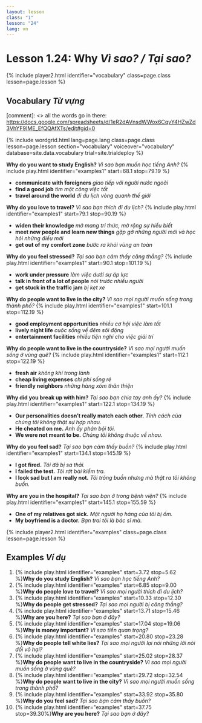 ```yaml
---
layout: lesson
class: "1"
lesson: "24"
lang: vn
---
```



# Lesson 1.24: Why *Vì sao? / Tại sao?*


{% include player2.html identifier="vocabulary" class=page.class lesson=page.lesson %}
## Vocabulary *Từ vựng*

[comment]: <>  all the words go in there: https://docs.google.com/spreadsheets/d/1eR2dAVnsdWWox6CqvY4HZwZd3VhYF9IME_EfQQAfXTs/edit#gid=0

{% include wordgrid.html lang=page.lang
		class=page.class 
		lesson=page.lesson 
		section="vocabulary"
		voiceover="vocabulary"
		database=site.data.vocabulary 
		trial=site.trialdeploy %}
		
**Why do you want to study English?**  *Vì sao bạn muốn học tiếng Anh?*
{% include play.html identifier="examples1" start=68.1 stop=79.19 %}
-  **communicate with foreigners**  *giao tiếp với người nước ngoài*
-  **find a good job**  *tìm một công việc tốt*
-  **travel around the world**  *đi du lịch vòng quanh thế giới* 

**Why do you love to travel?**  *Vì sao bạn thích đi du lịch?*
{% include play.html identifier="examples1" start=79.1 stop=90.19 %}
-  **widen their knowledge**  *mở mang tri thức, mở rộng sự hiểu biết*
-  **meet new people and learn new things**  *gặp gỡ những người mới và học hỏi những điều mới*
-  **get out of my comfort zone**  *bước ra khỏi vùng an toàn*
   
**Why do you feel stressed?**  *Tại sao bạn cảm thấy căng thẳng?*
{% include play.html identifier="examples1" start=90.1 stop=101.19 %}
-  **work under pressure**  *làm việc dưới sự áp lực*
-  **talk in front of a lot of people**  *nói trước nhiều người*
-  **get stuck in the traffic jam**  *bị kẹt xe*  

**Why do people want to live in the city?**  *Vì sao mọi người muốn sống trong thành phố?*
{% include play.html identifier="examples1" start=101.1 stop=112.19 %}
- **good employment opportunities**  *nhiều cơ hội việc làm tốt*
- **lively night life**  *cuộc sống về đêm sôi động*
- **entertainment facilities**  *nhiều tiện nghi cho việc giải trí*

**Why do people want to live in the countryside?**  *Vì sao mọi người muốn sống ở vùng quê?*
{% include play.html identifier="examples1" start=112.1 stop=122.19 %}
- **fresh air**  *không khí trong lành*
- **cheap living expenses**  *chi phí sống rẻ*
- **friendly neighbors**  *những hàng xóm thân thiện*

**Why did you break up with him?**  *Tại sao bạn chia tay anh ấy?*
{% include play.html identifier="examples1" start=122.1 stop=134.19 %}
-  **Our personalities doesn’t really match each other.**  *Tính cách của chúng tôi không thật sự hợp nhau.*
-  **He cheated on me.**  *Anh ấy phản bội tôi.*
-  **We were not meant to be.**  *Chúng tôi không thuộc về nhau.*  

**Why do you feel sad?**  *Tại sao bạn cảm thấy buồn?*
{% include play.html identifier="examples1" start=134.1 stop=145.19 %}
-  **I got fired.**  *Tôi đã bị sa thải.*
-  **I failed the test.**  *Tôi rớt bài kiểm tra.*
-  **I look sad but I am really not.**  *Tôi trông buồn nhưng mà thật ra tôi không buồn.*  

**Why are you in the hospital?**  *Tại sao bạn ở trong bệnh viện?*
{% include play.html identifier="examples1" start=145.1 stop=155.59 %}
-  **One of my relatives got sick.**  *Một người họ hàng của tôi bị ốm.*
-  **My boyfriend is a doctor.**  *Bạn trai tôi là bác sĩ mà.*




{% include player2.html identifier="examples" class=page.class lesson=page.lesson %}

## Examples *Ví dụ*
1. {% include play.html identifier="examples" start=3.72 stop=5.62 %}**Why do you study English?**  *Vì sao bạn học tiếng Anh?*
2. {% include play.html identifier="examples" start=6.85 stop=9.00 %}**Why do people love to travel?**  *Vì sao mọi người thích đi du lịch?*
3.  {% include play.html identifier="examples" start=10.33 stop=12.30 %}**Why do people get stressed?**  *Tại sao mọi người bị căng thẳng?*
4.  {% include play.html identifier="examples" start=13.71 stop=15.46 %}**Why are you here?**  *Tại sao bạn ở đây?*
5. {% include play.html identifier="examples" start=17.04 stop=19.06 %}**Why is money important?**  *Vì sao tiền quan trọng?*
6.  {% include play.html identifier="examples" start=20.80 stop=23.28 %}**Why do people tell white lies?**  *Tại sao mọi người lại nói những lời nói dối vô hại?*
7.  {% include play.html identifier="examples" start=25.02 stop=28.37 %}**Why do people want to live in the countryside?**  *Vì sao mọi người muốn sống ở vùng quê?*
8.  {% include play.html identifier="examples" start=29.72 stop=32.54 %}**Why do people want to live in the city?**  *Vì sao mọi người muốn sống trong thành phố?*
9. {% include play.html identifier="examples" start=33.92 stop=35.80 %}**Why do you feel sad?**  *Tại sao bạn cảm thấy buồn?*
10. {% include play.html identifier="examples" start=37.75 stop=39.30%}**Why are you here?**  *Tại sao bạn ở đây?*
